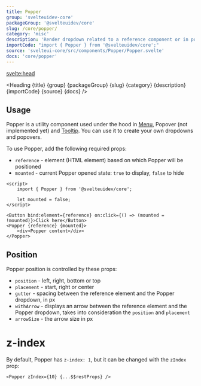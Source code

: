 ```yaml
---
title: Popper
group: 'svelteuidev-core'
packageGroup: '@svelteuidev/core'
slug: /core/popper/
category: 'misc'
description: 'Render dropdown related to a reference component or in portal'
importCode: "import { Popper } from '@svelteuidev/core';"
source: 'svelteui-core/src/components/Popper/Popper.svelte'
docs: 'core/popper'
---
```


<script>
  import { Demo, PopperDemos } from '@svelteuidev/demos';
  import { Heading } from '$lib/components';
  import { base } from '$app/paths';
</script>

<svelte:head>
  <title>{title} - SvelteUI</title>
</svelte:head>

<Heading {title} {group} {packageGroup} {slug} {category} {description} {importCode} {source} {docs} />

## Usage

Popper is a utility component used under the hood in [Menu]({base}/core/menu), Popover (not implemented yet) and [Tooltip]({base}/core/tooltip). You can use it to create your own dropdowns and popovers.

To use Popper, add the following required props:

- `reference` - element (HTML element) based on which Popper will be positioned
- `mounted` - current Popper opened state: `true` to display, `false` to hide

```svelte
<script>
	import { Popper } from '@svelteuidev/core';

	let mounted = false;
</script>

<Button bind:element={reference} on:click={() => (mounted = !mounted)}>Click here</Button>
<Popper {reference} {mounted}>
	<div>Popper content</div>
</Popper>
```

## Position

Popper position is controlled by these props:

- `position` - left, right, bottom or top
- `placement` - start, right or center
- `gutter` - spacing between the reference element and the Popper dropdown, in px
- `withArrow` - displays an arrow between the reference element and the Popper dropdown, takes into consideration the `position` and `placement`
- `arrowSize` - the arrow size in px

<Demo demo={PopperDemos.configurator} />

# z-index

By default, Popper has `z-index: 1`, but it can be changed with the `zIndex` prop:

```svelte
<Popper zIndex={10} {...$$restProps} />
```
